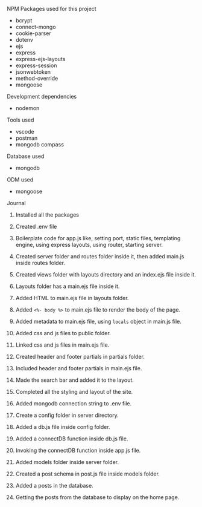 NPM Packages used for this project

- bcrypt
- connect-mongo
- cookie-parser
- dotenv
- ejs
- express
- express-ejs-layouts
- express-session
- jsonwebtoken
- method-override
- mongoose

Development dependencies

- nodemon

Tools used

- vscode
- postman
- mongodb compass

Database used

- mongodb

ODM used

- mongoose

Journal

1. Installed all the packages
2. Created .env file
3. Boilerplate code for app.js like, setting port, static files, templating engine, using express layouts, using router, starting server.
4. Created server folder and routes folder inside it, then added main.js inside routes folder.
5. Created views folder with layouts directory and an index.ejs file inside it.
6. Layouts folder has a main.ejs file inside it.
7. Added HTML to main.ejs file in layouts folder.
8. Added `<%- body %>` to main.ejs file to render the body of the page.
9. Added metadata to main.ejs file, using `locals` object in main.js file.
10. Added css and js files to public folder.
11. Linked css and js files in main.ejs file.
12. Created header and footer partials in partials folder.
13. Included header and footer partials in main.ejs file.
14. Made the search bar and added it to the layout.
15. Completed all the styling and layout of the site.
16. Added mongodb connection string to .env file.
17. Create a config folder in server directory.
18. Added a db.js file inside config folder.
19. Added a connectDB function inside db.js file.
20. Invoking the connectDB function inside app.js file.
21. Added models folder inside server folder.
22. Created a post schema in post.js file inside models folder.

23. Added a posts in the database.
24. Getting the posts from the database to display on the home page.
